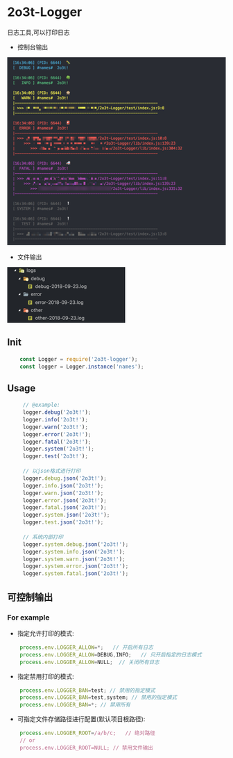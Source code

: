 # 2o3t-Logger

日志工具,可以打印日志

- 控制台输出

![控制台输出](./captures/out.png)

- 文件输出

![文件输出](./captures/file.png)

## Init

``` js
    const Logger = require('2o3t-logger');
    const logger = Logger.instance('names');
```

## Usage

```js
     // @example:
     logger.debug('2o3t!');
     logger.info('2o3t!');
     logger.warn('2o3t!');
     logger.error('2o3t!');
     logger.fatal('2o3t!');
     logger.system('2o3t!');
     logger.test('2o3t!');

     // 以json格式进行打印
     logger.debug.json('2o3t!');
     logger.info.json('2o3t!');
     logger.warn.json('2o3t!');
     logger.error.json('2o3t!');
     logger.fatal.json('2o3t!');
     logger.system.json('2o3t!');
     logger.test.json('2o3t!');

     // 系统内部打印
     logger.system.debug.json('2o3t!');
     logger.system.info.json('2o3t!');
     logger.system.warn.json('2o3t!');
     logger.system.error.json('2o3t!');
     logger.system.fatal.json('2o3t!');
```

## 可控制输出

### For example

- 指定允许打印的模式:

```js
    process.env.LOGGER_ALLOW=*;   // 开启所有日志
    process.env.LOGGER_ALLOW=DEBUG,INFO;   // 只开启指定的日志模式
    process.env.LOGGER_ALLOW=NULL;  // 关闭所有日志
```

- 指定禁用打印的模式:

```js
    process.env.LOGGER_BAN=test; // 禁用的指定模式
    process.env.LOGGER_BAN=test,system; // 禁用的指定模式
    process.env.LOGGER_BAN=*; // 禁用所有
```

- 可指定文件存储路径进行配置(默认项目根路径):

```js
    process.env.LOGGER_ROOT=/a/b/c;   // 绝对路径
    // or
    process.env.LOGGER_ROOT=NULL; // 禁用文件输出
```
